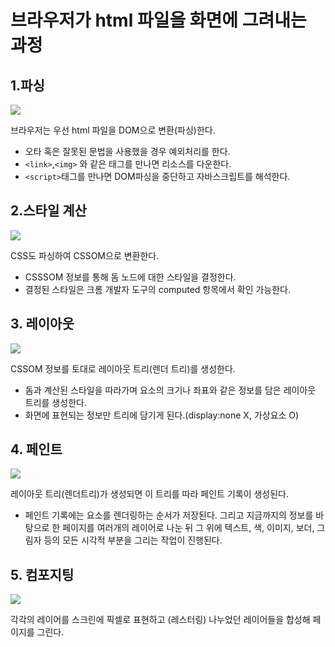 # 브라우저가 html 파일을 화면에 그려내는 과정

## 1.파싱
![](https://velog.velcdn.com/images/dyflower/post/2522eb6c-0a20-467d-b498-417b76974cb0/image.png)

브라우저는 우선 html 파일을 DOM으로 변환(파싱)한다.

 - 오타 혹은 잘못된 문법을 사용했을 경우 예외처리를 한다.
 - `<link>`,`<img>` 와 같은 태그를 만나면 리소스를 다운한다.
 - `<script>`태그를 만나면 DOM파싱을 중단하고 자바스크립트를 해석한다.



 
## 2.스타일 계산

![](https://velog.velcdn.com/images/dyflower/post/ac0f5389-bba4-4e02-b276-7e7674741a68/image.png)

CSS도 파싱하여 CSSOM으로 변환한다.

 - CSSSOM 정보를 통해 돔 노드에 대한 스타일을 결정한다.
 - 결정된 스타일은 크롬 개발자 도구의 computed 항목에서 확인 가능한다.
## 3. 레이아웃
![](https://velog.velcdn.com/images/dyflower/post/cf801649-3df5-4b2d-9035-77db1c62da76/image.png)


CSSOM 정보를 토대로 레이아웃 트리(렌더 트리)를 생성한다.

- 돔과 계산된 스타일을 따라가며 요소의 크기나 좌표와 같은 정보를 담은 레이아웃 트리를 생성한다.
- 화면에 표현되는 정보만 트리에 담기게 된다.(display:none X, 가상요소 O)

## 4. 페인트


![](https://velog.velcdn.com/images/dyflower/post/0ef97d4b-a21d-4e7e-8ab0-148a8b714e17/image.png)

레이아웃 트리(렌더트리)가 생성되면 이 트리를 따라 페인트 기록이 생성된다.

 - 페인트 기록에는 요소를 렌더링하는 순서가 저장된다. 그리고 지금까지의 정보를 바탕으로 한 페이지를 여러개의 레이어로 나눈 뒤 그 위에 텍스트, 색, 이미지, 보더, 그림자 등의 모든 시각적 부분을 그리는 작업이 진행된다.
 
## 5. 컴포지팅
![](https://velog.velcdn.com/images/dyflower/post/f77251db-6b11-4048-a180-3c4c1f0edaf7/image.png)

각각의 레이어를 스크린에 픽셀로 표현하고 (레스터링) 나누었던 레이어들을 합성해 페이지를 그린다. 
